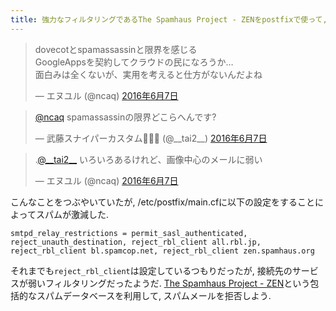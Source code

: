 ```yaml
---
title: 強力なフィルタリングであるThe Spamhaus Project - ZENをpostfixで使って, スパムメールを拒否する
---
```


<blockquote class="twitter-tweet" data-lang="ja"><p lang="ja" dir="ltr">dovecotとspamassassinと限界を感じる<br />GoogleAppsを契約してクラウドの民になろうか…<br />面白みは全くないが、実用を考えると仕方がないんだよね</p>&mdash; エヌユル (@ncaq) <a href="https://twitter.com/ncaq/status/740120106571694080">2016年6月7日</a></blockquote>

<blockquote class="twitter-tweet" data-conversation="none" data-lang="ja"><p lang="ja" dir="ltr"><a href="https://twitter.com/ncaq">@ncaq</a> spamassassinの限界どこらへんです?</p>&mdash; 武藤スナイパーカスタム🔫🕵🏻 (@__tai2__) <a href="https://twitter.com/__tai2__/status/740120529529536513">2016年6月7日</a></blockquote>

<blockquote class="twitter-tweet" data-conversation="none" data-lang="ja"><p lang="ja" dir="ltr">.<a href="https://twitter.com/__tai2__">@__tai2__</a> いろいろあるけれど、画像中心のメールに弱い</p>&mdash; エヌユル (@ncaq) <a href="https://twitter.com/ncaq/status/740121803398348800">2016年6月7日</a></blockquote>

こんなことをつぶやいていたが,
/etc/postfix/main.cfに以下の設定をすることによってスパムが激減した.

~~~
smtpd_relay_restrictions = permit_sasl_authenticated, reject_unauth_destination, reject_rbl_client all.rbl.jp, reject_rbl_client bl.spamcop.net, reject_rbl_client zen.spamhaus.org
~~~

それまでも`reject_rbl_client`は設定しているつもりだったが,
接続先のサービスが弱いフィルタリングだったようだ.
[The Spamhaus Project - ZEN](https://www.spamhaus.org/zen/)という包括的なスパムデータベースを利用して,
スパムメールを拒否しよう.
